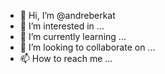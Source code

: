 - 👋 Hi, I’m @andreberkat
- 👀 I’m interested in ...
- 🌱 I’m currently learning ...
- 💞️ I’m looking to collaborate on ...
- 📫 How to reach me ...

<!---
andreberkat/andreberkat is a ✨ special ✨ repository because its `README.md` (this file) appears on your GitHub profile.
You can click the Preview link to take a look at your changes.
--->
